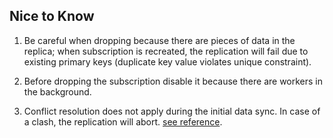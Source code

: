 ## Nice to Know


1. Be careful when dropping because there are pieces of data in the replica; when subscription is recreated, the replication will fail due to existing primary keys (duplicate key value violates unique constraint).

2. Before dropping the subscription disable it because there are workers in the background.

3. Conflict resolution does not apply during the initial data sync. In case of a clash, the replication will abort. [see reference](https://github.com/2ndQuadrant/pglogical/issues/328).
